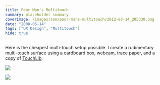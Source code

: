```yaml
---
title: Poor Man's Multitouch
summary: placeholder summary
coverImage: /images/som/poor-mans-multitouch/2012-03-14_205330.png
date: "2008-05-14"
tags: ["UX Design", "Multitouch"]
hide: true
---
```


Here is the cheapest multi-touch setup possible. I create a rudimentary multi-touch surface using a cardboard box, webcam, trace paper, and a copy of [TouchLib](http://nuigroup.com/touchlib).

![](/images/som/poor-mans-multitouch/IMAG0023.jpg)

![](/images/som/poor-mans-multitouch/IMAG0024.jpg)
